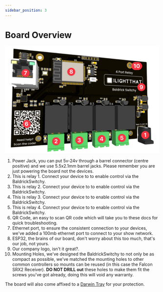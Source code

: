 ```yaml
---
sidebar_position: 3
---
```


# Board Overview

![Board Overview](img/board-breakdown.png)


1. Power Jack, you can put 5v-24v through a barrel connector (centre positive) and we use 5.5x2.1mm barrel jacks. Please remember you are just powering the board not the devices.
2. This is relay 1. Connect your device to to enable control via the BaldrickSwitchy.
3. This is relay 2. Connect your device to to enable control via the BaldrickSwitchy.
4. This is relay 3. Connect your device to to enable control via the BaldrickSwitchy.
5. This is relay 4. Connect your device to to enable control via the BaldrickSwitchy.
6. QR Code, an easy to scan QR code which will take you to these docs for quick troubleshooting.
7. Ethernet port, to ensure the consistent connection to your devices, we've added a 100mb ethernet port to connect to your show network.
8. ESP32, the brains of our board, don't worry about this too much, that's our job, not yours.
9. Our company logo, isn't it great?.
10. Mounting Holes, we've designed the BaldrickSwitchy to not only be as compact as possible, we've matched the mounting holes to other common controllers so mounts can be reused (in this case the Falcon SRX2 Receiver). **DO NOT DRILL out** these holes to make them fit the screws you've got already, doing this will void any warranty. 

The board will also come affixed to a [Darwin Tray](common-questions/what_is_the_tray.md) for your protection.